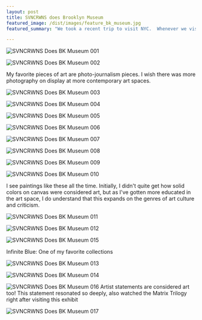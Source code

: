 ```yaml
---
layout: post
title: SVNCRWNS does Brooklyn Museum
featured_image: /dist/images/feature_bk_museum.jpg
featured_summary: "We took a recent trip to visit NYC.  Whenever we visit other cities, one of our favorite stops is to check out the galleries, museums or new exhibitions.  We really love meeting new artists and checking out their work.  The Brooklyn Museum is high on our list for things to do when in NYC.  Check out some of our documented experience in the recap below."

---
```

![SVNCRWNS Does BK Museum 001](/dist/images/post_bk_museum_1.jpg)

![SVNCRWNS Does BK Museum 002](/dist/images/post_bk_museum_2.jpg)

My favorite pieces of art are photo-journalism pieces.  I wish there was more photography on display at more contemporary art spaces.

![SVNCRWNS Does BK Museum 003](/dist/images/post_bk_museum_3.jpg)

![SVNCRWNS Does BK Museum 004](/dist/images/post_bk_museum_4.jpg)

![SVNCRWNS Does BK Museum 005](/dist/images/post_bk_museum_5.jpg)

![SVNCRWNS Does BK Museum 006](/dist/images/post_bk_museum_6.jpg)

![SVNCRWNS Does BK Museum 007](/dist/images/post_bk_museum_7.jpg)

![SVNCRWNS Does BK Museum 008](/dist/images/post_bk_museum_8.jpg)

![SVNCRWNS Does BK Museum 009](/dist/images/post_bk_museum_9.jpg)

![SVNCRWNS Does BK Museum 010](/dist/images/post_bk_museum_10.jpg)

I see paintings like these all the time.  Initially, I didn't quite get how solid colors on canvas were considered art, but as I've gotten more educated in the art space,  I do understand that this expands on the genres of art culture and criticism.

![SVNCRWNS Does BK Museum 011](/dist/images/post_bk_museum_11.jpg)

![SVNCRWNS Does BK Museum 012](/dist/images/post_bk_museum_12.jpg)

![SVNCRWNS Does BK Museum 015](/dist/images/post_bk_museum_15.jpg)

Infinite Blue: One of my favorite collections

![SVNCRWNS Does BK Museum 013](/dist/images/post_bk_museum_13.jpg)

![SVNCRWNS Does BK Museum 014](/dist/images/post_bk_museum_14.jpg)

![SVNCRWNS Does BK Museum 016](/dist/images/post_bk_museum_16.jpg)
Artist statements are considered art too!  This statement resonated so deeply, also watched the Matrix Trilogy right after visiting this exhibit

![SVNCRWNS Does BK Museum 017](/dist/images/post_bk_museum_17.jpg)
